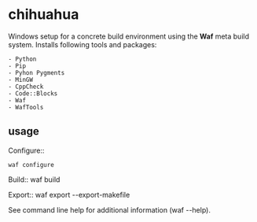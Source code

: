 chihuahua
=========
Windows setup for a concrete build environment using the **Waf** meta build 
system.
Installs following tools and packages:

	- Python
	- Pip
	- Pyhon Pygments
	- MinGW
	- CppCheck
	- Code::Blocks
	- Waf
	- WafTools

usage
-----
Configure::

	waf configure

Build::
	waf build

Export::
	waf export --export-makefile

See command line help for additional information (waf --help).

